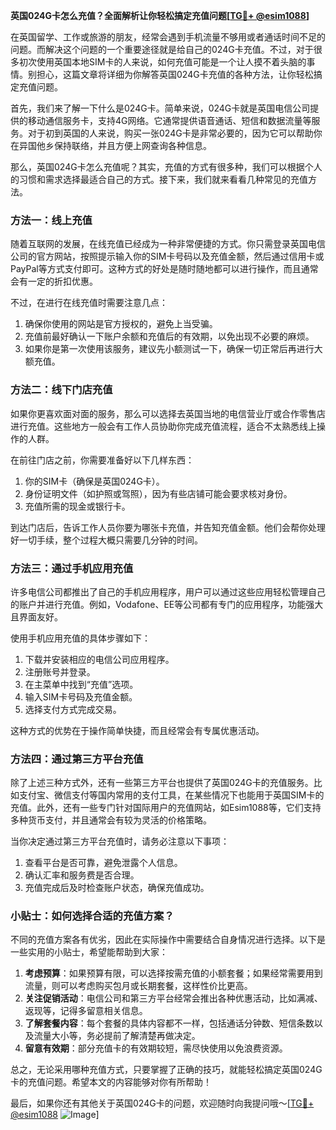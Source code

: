 **英国024G卡怎么充值？全面解析让你轻松搞定充值问题[[TG💪+ @esim1088](https://t.me/s/esim1088)]**

在英国留学、工作或旅游的朋友，经常会遇到手机流量不够用或者通话时间不足的问题。而解决这个问题的一个重要途径就是给自己的024G卡充值。不过，对于很多初次使用英国本地SIM卡的人来说，如何充值可能是一个让人摸不着头脑的事情。别担心，这篇文章将详细为你解答英国024G卡充值的各种方法，让你轻松搞定充值问题。

首先，我们来了解一下什么是024G卡。简单来说，024G卡就是英国电信公司提供的移动通信服务卡，支持4G网络。它通常提供语音通话、短信和数据流量等服务。对于初到英国的人来说，购买一张024G卡是非常必要的，因为它可以帮助你在异国他乡保持联络，并且方便上网查询各种信息。

那么，英国024G卡怎么充值呢？其实，充值的方式有很多种，我们可以根据个人的习惯和需求选择最适合自己的方式。接下来，我们就来看看几种常见的充值方法。

### 方法一：线上充值

随着互联网的发展，在线充值已经成为一种非常便捷的方式。你只需登录英国电信公司的官方网站，按照提示输入你的SIM卡号码以及充值金额，然后通过信用卡或PayPal等方式支付即可。这种方式的好处是随时随地都可以进行操作，而且通常会有一定的折扣优惠。

不过，在进行在线充值时需要注意几点：
1. 确保你使用的网站是官方授权的，避免上当受骗。
2. 充值前最好确认一下账户余额和充值后的有效期，以免出现不必要的麻烦。
3. 如果你是第一次使用该服务，建议先小额测试一下，确保一切正常后再进行大额充值。

### 方法二：线下门店充值

如果你更喜欢面对面的服务，那么可以选择去英国当地的电信营业厅或合作零售店进行充值。这些地方一般会有工作人员协助你完成充值流程，适合不太熟悉线上操作的人群。

在前往门店之前，你需要准备好以下几样东西：
1. 你的SIM卡（确保是英国024G卡）。
2. 身份证明文件（如护照或驾照），因为有些店铺可能会要求核对身份。
3. 充值所需的现金或银行卡。

到达门店后，告诉工作人员你要为哪张卡充值，并告知充值金额。他们会帮你处理好一切手续，整个过程大概只需要几分钟的时间。

### 方法三：通过手机应用充值

许多电信公司都推出了自己的手机应用程序，用户可以通过这些应用轻松管理自己的账户并进行充值。例如，Vodafone、EE等公司都有专门的应用程序，功能强大且界面友好。

使用手机应用充值的具体步骤如下：
1. 下载并安装相应的电信公司应用程序。
2. 注册账号并登录。
3. 在主菜单中找到“充值”选项。
4. 输入SIM卡号码及充值金额。
5. 选择支付方式完成交易。

这种方式的优势在于操作简单快捷，而且经常会有专属优惠活动。

### 方法四：通过第三方平台充值

除了上述三种方式外，还有一些第三方平台也提供了英国024G卡的充值服务。比如支付宝、微信支付等国内常用的支付工具，在某些情况下也能用于英国SIM卡的充值。此外，还有一些专门针对国际用户的充值网站，如Esim1088等，它们支持多种货币支付，并且通常会有较为灵活的价格策略。

当你决定通过第三方平台充值时，请务必注意以下事项：
1. 查看平台是否可靠，避免泄露个人信息。
2. 确认汇率和服务费是否合理。
3. 充值完成后及时检查账户状态，确保充值成功。

### 小贴士：如何选择合适的充值方案？

不同的充值方案各有优劣，因此在实际操作中需要结合自身情况进行选择。以下是一些实用的小贴士，希望能帮助到大家：

1. **考虑预算**：如果预算有限，可以选择按需充值的小额套餐；如果经常需要用到流量，则可以考虑购买包月或长期套餐，这样性价比更高。
2. **关注促销活动**：电信公司和第三方平台经常会推出各种优惠活动，比如满减、返现等，记得多留意相关信息。
3. **了解套餐内容**：每个套餐的具体内容都不一样，包括通话分钟数、短信条数以及流量大小等，务必提前了解清楚再做决定。
4. **留意有效期**：部分充值卡的有效期较短，需尽快使用以免浪费资源。

总之，无论采用哪种充值方式，只要掌握了正确的技巧，就能轻松搞定英国024G卡的充值问题。希望本文的内容能够对你有所帮助！

最后，如果你还有其他关于英国024G卡的问题，欢迎随时向我提问哦～[[TG💪+ @esim1088](https://t.me/s/esim1088) ![Image](https://i.postimg.cc/4NQfJmqS/Snipaste-2025-05-13-00-14-12.png)]